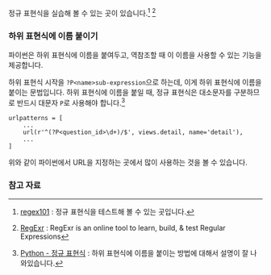 정규 표현식을 실습해 볼 수 있는 곳이 있습니다.[^regex101]  [^regexr]

### 하위 표현식에 이름 붙이기 

파이썬은 하위 표현식에 이름을 붙여두고, 역참조할 때 이 이름을 사용할 수 있는 기능을 제공합니다. 

하위 표현식 시작을 `?P<name>sub-expression`으로 하는데, 이게 하위 표현식에 이름을 붙이는 문법입니다. 하위 표현식에 이름을 붙일 때, 정규 표현식은 대소문자를 구분하므로 반드시 대문자 `P`로 사용해야 합니다.[^egloos]

```
urlpatterns = [
	...
    url(r'^(?P<question_id>\d+)/$', views.detail, name='detail'),
    ...
]

```

위와 같이 파이썬에서 URL을 지정하는 곳에서 많이 사용하는 것을 볼 수 있습니다.

### 참고 자료

[^regex101]: [regex101](https://regex101.com) : 정규 표현식을 테스트해 볼 수 있는 곳입니다.

[^regexr]: [RegExr](http://www.regexr.com) : RegExr is an online tool to learn, build, & test Regular Expressions

[^egloos]: [Python - 정규 표현식](http://egloos.zum.com/sweeper/v/3065126) : 하위 표현식에 이름을 붙이는 방법에 대해서 설명이 잘 나와있습니다.